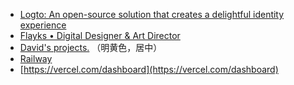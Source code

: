 - [Logto: An open-source solution that creates a delightful identity experience](https://logto.io/)
- [Flayks • Digital Designer & Art Director](https://flayks.com/)
- [David's projects.](https://davjhan.com/) （明黄色，居中）
- [Railway](https://railway.app/)
- [https://vercel.com/dashboard](https://vercel.com/dashboard)
